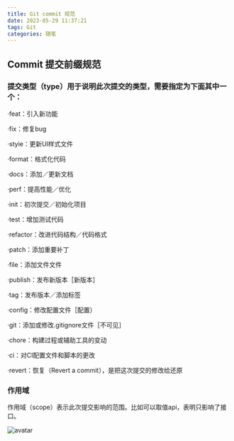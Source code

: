 ```yaml
---
title: Git commit 规范
date: 2023-05-29 11:37:21
tags: Git
categories: 随笔
---
```

## Commit 提交前缀规范

### 提交类型（type）用于说明此次提交的类型，需要指定为下面其中一个：

·feat：引入新功能

·fix：修复bug

·styie：更新UI样式文件

·format：格式化代码

·docs：添加／更新文档

·perf：提高性能／优化

·init：初次提交／初始化项目

<!-- more -->

·test：增加测试代码

·refactor：改进代码结构／代码格式

·patch：添加重要补丁

·file：添加文件文件

·publish：发布新版本［新版本］

·tag：发布版本／添加标签

·config：修改配置文件［配置）

·git：添加或修改.gitignore文件［不可见］

·chore：构建过程或辅助工具的变动

·ci：对CI配置文件和脚本的更改

·revert：恢复（Revert a commit），是把这次提交的修改给还原

### 作用域

作用域（scope）表示此次提交影响的范围。比如可以取值api，表明只影响了接口。

![avatar](https://img.wuzhouboy.top/701b59d324821930c9e6a6b32806c736be2ed3ae86b8d-LPkZUl.jpg)
